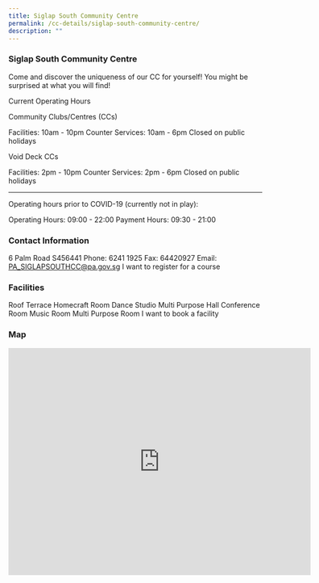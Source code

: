 ```yaml
---
title: Siglap South Community Centre
permalink: /cc-details/siglap-south-community-centre/
description: ""
---
```

### Siglap South Community Centre

Come and discover the uniqueness of our CC for yourself! You might be surprised at what you will find!

Current Operating Hours

Community Clubs/Centres (CCs)

Facilities: 10am - 10pm
Counter Services: 10am - 6pm
Closed on public holidays

Void Deck CCs

Facilities: 2pm - 10pm
Counter Services: 2pm - 6pm
Closed on public holidays

-------

Operating hours prior to COVID-19 (currently not in play):

Operating Hours: 09:00 - 22:00
Payment Hours: 09:30 - 21:00

### Contact Information
 6 Palm Road S456441
Phone: 6241 1925
Fax: 64420927
Email: PA_SIGLAPSOUTHCC@pa.gov.sg
I want to register for a course

### Facilities
Roof Terrace
Homecraft Room
Dance Studio
Multi Purpose Hall
Conference Room
Music Room
Multi Purpose Room
I want to book a facility

### Map
<iframe src="https://www.google.com/maps/embed?pb=!1m18!1m12!1m3!1d3988.7703375127116!2d103.92631922838272!3d1.3132507590092573!2m3!1f0!2f0!3f0!3m2!1i1024!2i768!4f13.1!3m3!1m2!1s0x31da22bbc21e2635%3A0x960ba380df96884e!2s6%20Palm%20Rd%2C%20Singapore%20456441!5e0!3m2!1sen!2ssg!4v1661229150901!5m2!1sen!2ssg" width="600" height="450" style="border:0;" allowfullscreen="" loading="lazy" ></iframe>